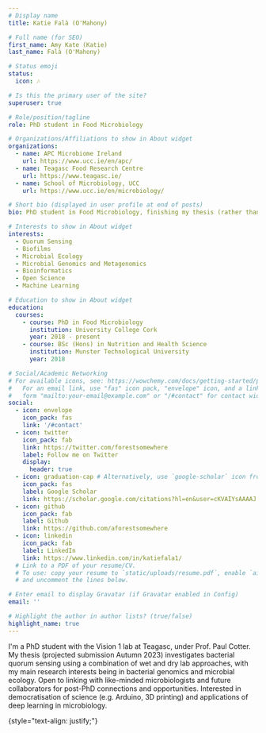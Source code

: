 ```yaml
---
# Display name
title: Katie Falà (O'Mahony)

# Full name (for SEO)
first_name: Amy Kate (Katie)
last_name: Falà (O'Mahony)

# Status emoji
status: 
  icon: 🎶

# Is this the primary user of the site?
superuser: true

# Role/position/tagline
role: PhD student in Food Microbiology

# Organizations/Affiliations to show in About widget
organizations:
  - name: APC Microbiome Ireland
    url: https://www.ucc.ie/en/apc/
  - name: Teagasc Food Research Centre
    url: https://www.teagasc.ie/
  - name: School of Microbiology, UCC
    url: https://www.ucc.ie/en/microbiology/

# Short bio (displayed in user profile at end of posts)
bio: PhD student in Food Microbiology, finishing my thesis (rather than my thesis finishing me!)

# Interests to show in About widget
interests:
  - Quorum Sensing
  - Biofilms
  - Microbial Ecology
  - Microbial Genomics and Metagenomics
  - Bioinformatics
  - Open Science
  - Machine Learning

# Education to show in About widget
education:
  courses:
    - course: PhD in Food Microbiology
      institution: University College Cork
      year: 2018 - present
    - course: BSc (Hons) in Nutrition and Health Science 
      institution: Munster Technological University
      year: 2018

# Social/Academic Networking
# For available icons, see: https://wowchemy.com/docs/getting-started/page-builder/#icons
#   For an email link, use "fas" icon pack, "envelope" icon, and a link in the
#   form "mailto:your-email@example.com" or "/#contact" for contact widget.
social:
  - icon: envelope
    icon_pack: fas
    link: '/#contact'
  - icon: twitter
    icon_pack: fab
    link: https://twitter.com/forestsomewhere
    label: Follow me on Twitter
    display:
      header: true
  - icon: graduation-cap # Alternatively, use `google-scholar` icon from `ai` icon pack
    icon_pack: fas
    label: Google Scholar
    link: https://scholar.google.com/citations?hl=en&user=cKVAIYsAAAAJ
  - icon: github
    icon_pack: fab
    label: Github
    link: https://github.com/aforestsomewhere
  - icon: linkedin
    icon_pack: fab
    label: LinkedIn
    link: https://www.linkedin.com/in/katiefala1/
  # Link to a PDF of your resume/CV.
  # To use: copy your resume to `static/uploads/resume.pdf`, enable `ai` icons in `params.yaml`,
  # and uncomment the lines below.

# Enter email to display Gravatar (if Gravatar enabled in Config)
email: ''

# Highlight the author in author lists? (true/false)
highlight_name: true
---
```


I'm a PhD student with the Vision 1 lab at Teagasc, under Prof. Paul Cotter. My thesis (projected submission Autumn 2023) investigates bacterial quorum sensing using a combination of wet and dry lab approaches, with my main research interests being in bacterial genomics and microbial ecology. Open to linking with like-minded microbiologists and future collaborators for post-PhD connections and opportunities. Interested in democratisation of science (e.g. Arduino, 3D printing) and applications of deep learning in microbiology.


{style="text-align: justify;"}
